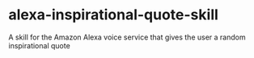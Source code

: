# alexa-inspirational-quote-skill
A skill for the Amazon Alexa voice service that gives the user a random inspirational quote
